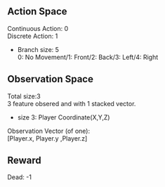 ## Action Space
Continuous Action: 0 <br />
Discrete Action: 1 <br />
- Branch size: 5 <br />
0: No Movement/1: Front/2: Back/3: Left/4: Right

## Observation Space
Total size:3 <br />
3 feature obsered and with 1 stacked vector.
- size 3: Player Coordinate(X,Y,Z)

Observation Vector (of one): <br/>
[Player.x, Player.y ,Player.z]

## Reward
Dead: -1 <br />